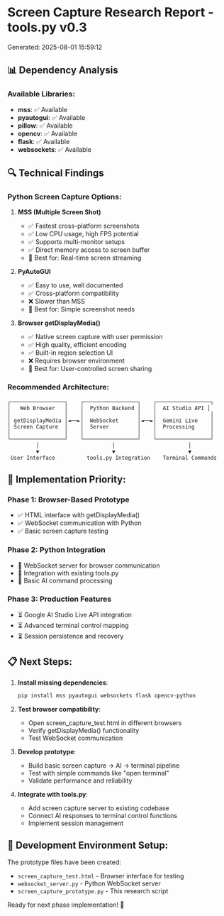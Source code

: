 
# Screen Capture Research Report - tools.py v0.3
Generated: 2025-08-01 15:59:12

## 📊 Dependency Analysis

### Available Libraries:
- **mss**: ✅ Available
- **pyautogui**: ✅ Available
- **pillow**: ✅ Available
- **opencv**: ✅ Available
- **flask**: ✅ Available
- **websockets**: ✅ Available

## 🔍 Technical Findings

### Python Screen Capture Options:

1. **MSS (Multiple Screen Shot)**
   - ✅ Fastest cross-platform screenshots
   - ✅ Low CPU usage, high FPS potential
   - ✅ Supports multi-monitor setups
   - ✅ Direct memory access to screen buffer
   - 🔧 Best for: Real-time screen streaming

2. **PyAutoGUI**
   - ✅ Easy to use, well documented
   - ✅ Cross-platform compatibility
   - ❌ Slower than MSS
   - 🔧 Best for: Simple screenshot needs

3. **Browser getDisplayMedia()**
   - ✅ Native screen capture with user permission
   - ✅ High quality, efficient encoding
   - ✅ Built-in region selection UI
   - ❌ Requires browser environment
   - 🔧 Best for: User-controlled screen sharing

### Recommended Architecture:

```
┌─────────────────┐    ┌─────────────────┐    ┌─────────────────┐
│   Web Browser   │    │  Python Backend │    │  AI Studio API │
│                 │    │                 │    │                 │
│ getDisplayMedia │◄──►│  WebSocket      │◄──►│  Gemini Live    │
│ Screen Capture  │    │  Server         │    │  Processing     │
│                 │    │                 │    │                 │
└─────────────────┘    └─────────────────┘    └─────────────────┘
         │                       │                       │
         ▼                       ▼                       ▼
 User Interface          tools.py Integration    Terminal Commands
```

## 🚀 Implementation Priority:

### Phase 1: Browser-Based Prototype
- ✅ HTML interface with getDisplayMedia()
- ✅ WebSocket communication with Python
- ✅ Basic screen capture testing

### Phase 2: Python Integration
- 🔄 WebSocket server for browser communication
- 🔄 Integration with existing tools.py
- 🔄 Basic AI command processing

### Phase 3: Production Features
- ⏳ Google AI Studio Live API integration
- ⏳ Advanced terminal control mapping
- ⏳ Session persistence and recovery

## 📋 Next Steps:

1. **Install missing dependencies**:
   ```bash
   pip install mss pyautogui websockets flask opencv-python
   ```

2. **Test browser compatibility**:
   - Open screen_capture_test.html in different browsers
   - Verify getDisplayMedia() functionality
   - Test WebSocket communication

3. **Develop prototype**:
   - Build basic screen capture → AI → terminal pipeline
   - Test with simple commands like "open terminal"
   - Validate performance and reliability

4. **Integrate with tools.py**:
   - Add screen capture server to existing codebase
   - Connect AI responses to terminal control functions
   - Implement session management

## 🔧 Development Environment Setup:

The prototype files have been created:
- `screen_capture_test.html` - Browser interface for testing
- `websocket_server.py` - Python WebSocket server
- `screen_capture_prototype.py` - This research script

Ready for next phase implementation! 🚀
